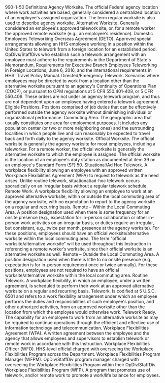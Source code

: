 990-1-50  Definitions
Agency Worksite.  The official Federal agency location where work activities are based, generally considered a centralized location of an employee's assigned organization.  The term regular worksite is also used to describe agency worksite.
Alternative Worksite.  Generally considered an employee's approved telework site, or, for a remote worker the approved remote worksite (e.g., an employee's residence).
Domestic Employees Teleworking Overseas Agreement (DETO).  Approved special arrangements allowing an HHS employee working in a position within the United States to telework from a foreign location for an established period.  OpDivs/StaffDivs who establish such a telework arrangement with an employee must adhere to the requirements in the Department of State's Memorandum, Requirements for Executive Branch Employees Teleworking in Foreign Locations, June 6, 2016, and the international requirements in HHS' Travel Policy Manual.
Directed/Emergency Telework.  Scenarios where employees may be directed to work from a location other than the alternative worksite pursuant to an agency's Continuity of Operations Plan (COOP), or pursuant to OPM regulations at 5 CFR 550.401-408, or 5 CFR 550.409.  These orders are not under an agency telework program, and thus are not dependent upon an employee having entered a telework agreement.
Eligible Positions.  Positions comprised of job duties that can be effectively performed outside the agency worksite without diminishing individual or organizational performance.
Commuting Area.  The geographic area that usually constitutes one area for employment purposes. It includes any population center (or two or more neighboring ones) and the surrounding localities in which people live and can reasonably be expected to travel back and forth daily to the agency worksite.
Official Worksite.  The official worksite is generally the agency worksite for most employees, including a teleworker. For a remote worker, the official worksite is generally the alternative worksite to which the employee is assigned.  The official worksite is the location of an employee's duty station as documented at item 39 on an employee's Standard Form (SF) 50.
Situational/Ad Hoc Telework.  A workplace flexibility allowing an employee with an approved written Workplace Flexibilities Agreement (WFA) to request to telework as the need arises.  Unlike routine telework, situational/ad-hoc telework occurs sporadically on an irregular basis without a regular telework schedule.
Remote Work.  A workplace flexibility allowing an employee to work at an approved alternative worksite, within or outside the local commuting area of the agency worksite, with no expectation to report to the agency worksite on a regular and recurring basis.
Remote – Within the Local Commuting Area. A position designation used when there is some frequency for an onsite presence (e.g., expectation for in-person collaboration or other in-person work activities on an irregular basis, or duties require an irregular, but consistent, e.g., twice per month, presence at the agency worksite).  For these positions, employees should have an official worksite/alternative worksite  within the local commuting area. The term "official worksite/alternative worksite" will be used throughout this Instruction in referencing a remote worker’s worksite, since their official worksite is an alternative worksite as well. 
Remote – Outside the Local Commuting Area. A position designation used when there is little to no onsite presence (e.g., expectation is for in-person requirement once or twice annually).  For these positions, employees are not required to have an official worksite/alternative worksite within the local commuting area.
Routine Telework.  A workplace flexibility, in which an employee, under a written agreement, is scheduled to perform their work at an approved alternative worksite on a regular and recurring basis.
Telework.  Is codified at 5 U.S.C. 6501 and refers to a work flexibility arrangement under which an employee performs the duties and responsibilities of such employee's position, and other authorized activities, from an approved worksite other than the location from which the employee would otherwise work.
Telework Ready.  The capability for an employee to work from an alternative worksite as may be required to continue operations through the efficient and effective use of information technology and telecommunication. 
Workplace Flexibilities Agreement (WFA).  A written agreement between the employee and the agency that allows employees and supervisors to establish telework or remote work in accordance with this Instruction.
Workplace Flexibilities Officer (WFO).  HHS-level official charged with overseeing the Workplace Flexibilities Program across the Department.
Workplace Flexibilities Program Manager (WFPM).  OpDiv/StaffDiv program manager charged with overseeing the Workplace Flexibilities Program within their OpDiv/StaffDiv.
Workplace Flexibilities Program (WFP).  A program that promotes use of telework, and/or remote work to promote a work/life balance for employees.
